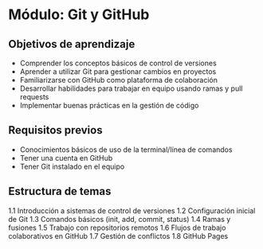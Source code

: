 # Módulo: Git y GitHub

## Objetivos de aprendizaje

- Comprender los conceptos básicos de control de versiones
- Aprender a utilizar Git para gestionar cambios en proyectos
- Familiarizarse con GitHub como plataforma de colaboración
- Desarrollar habilidades para trabajar en equipo usando ramas y pull requests
- Implementar buenas prácticas en la gestión de código

## Requisitos previos

- Conocimientos básicos de uso de la terminal/línea de comandos
- Tener una cuenta en GitHub
- Tener Git instalado en el equipo

## Estructura de temas

1.1 Introducción a sistemas de control de versiones
1.2 Configuración inicial de Git
1.3 Comandos básicos (init, add, commit, status)
1.4 Ramas y fusiones
1.5 Trabajo con repositorios remotos
1.6 Flujos de trabajo colaborativos en GitHub
1.7 Gestión de conflictos
1.8 GitHub Pages 